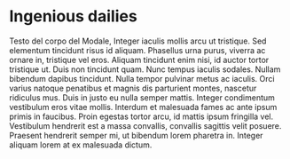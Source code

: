 # Ingenious dailies

Testo del corpo del Modale,
Integer iaculis mollis arcu ut tristique. Sed elementum tincidunt risus id aliquam. Phasellus urna purus, viverra ac ornare in, tristique vel eros. Aliquam tincidunt enim nisi, id auctor tortor tristique ut. Duis non tincidunt quam. Nunc tempus iaculis sodales. Nullam bibendum dapibus tincidunt. Nulla tempor pulvinar metus ac iaculis. Orci varius natoque penatibus et magnis dis parturient montes, nascetur ridiculus mus. Duis in justo eu nulla semper mattis. Integer condimentum vestibulum eros vitae mollis. Interdum et malesuada fames ac ante ipsum primis in faucibus. Proin egestas tortor arcu, id mattis ipsum fringilla vel. Vestibulum hendrerit est a massa convallis, convallis sagittis velit posuere. Praesent hendrerit semper mi, ut bibendum lorem pharetra in. Integer aliquam lorem at ex malesuada dictum.

